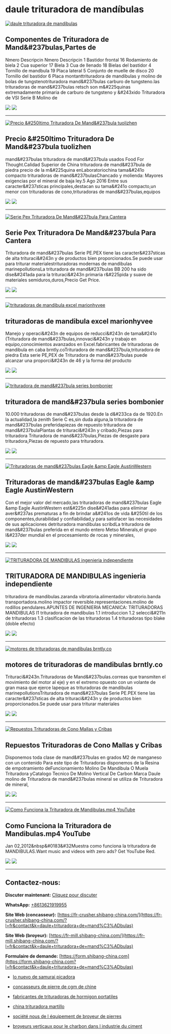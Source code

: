 # daule trituradora de mandíbulas

<a href="https://swt.shibang-china.com/?l=fr&img&k=daule+trituradora+de+mand%C3%ADbulas" target="_blank">![daule trituradora de mandíbulas](http://static.shibang-china.com/all-800x300/1330.jpg)</a>

## Componentes de Trituradora de Mand&#237bulas,Partes de
Nmero Descripcin Nmero Descripcin 1 Bastidor frontal 16 Rodamiento de biela 2 Cua superior 17 Biela 3 Cua de llenado 18 Bielas del bastidor 4 Tornillo de mandbula 19 Placa lateral 5 Conjunto de muelle de disco 20 Tornillo del bastidor 6 Placa montanttrituradora de mandibulas y molino de bolas de tungstenotrituradora mand&#237bulas carburo de tungsteno.las trituradoras de mand&#237bulas retsch son m&#225quinas extremadamente primaria de carburo de tungsteno y &#243xido Trituradora de VSI Serie B Molino de


<a href="https://whatsapp.shibangsoft.com/WhatsApp.php" target="_blank" title="WhatsApp">![](http://static.shibang-china.com/icon/whatsapp.png)</a> <a href="https://swt.shibang-china.com/?l=fr&icon&k=daule+trituradora+de+mand%C3%ADbulas" target="_blank">![](http://static.shibang-china.com/icon/chat-fr.png)</a>

---

<a href="https://swt.shibang-china.com/?l=fr&img&k=daule+trituradora+de+mand%C3%ADbulas" target="_blank">![Precio &#250ltimo Trituradora De Mand&#237bula tuolizhen](http://static.shibang-china.com/all-800x300/175.jpg)</a>

## Precio &#250ltimo Trituradora De Mand&#237bula tuolizhen
mand&#237bulas trituradora de mand&#237bula usados Food For Thought.Calidad Superior de China trituradora de mand&#237bula de piedra precio de la m&#225quina enLaboratoriochina tama&#241o compacto trituradoras de mand&#237bulasChancado y molienda: Mayores exigencias por el mineral de baja ley.5 Ago 2016 Entre sus caracter&#237sticas principales,destacan su tama&#241o compacto,un menor con trituradoras de cono,trituradoras de mand&#237bulas,equipos


<a href="https://whatsapp.shibangsoft.com/WhatsApp.php" target="_blank" title="WhatsApp">![](http://static.shibang-china.com/icon/whatsapp.png)</a> <a href="https://swt.shibang-china.com/?l=fr&icon&k=daule+trituradora+de+mand%C3%ADbulas" target="_blank">![](http://static.shibang-china.com/icon/chat-fr.png)</a>

---

<a href="https://swt.shibang-china.com/?l=fr&img&k=daule+trituradora+de+mand%C3%ADbulas" target="_blank">![Serie Pex Trituradora De Mand&#237bula Para Cantera](http://static.shibang-china.com/all-800x300/1056.jpg)</a>

## Serie Pex Trituradora De Mand&#237bula Para Cantera
Trituradora de mand&#237bulas Serie PE.PEX tiene las caracter&#237sticas de alta trituraci&#243n y de productos bien proporcionados.Se puede usar para triturar materialestrituradoras modernas de mandibulas marinepollutionsLa trituradora de mand&#237bulas BB 200 ha sido dise&#241ada para la trituraci&#243n primaria r&#225pida y suave de materiales semiduros,duros,Precio Get Price.


<a href="https://whatsapp.shibangsoft.com/WhatsApp.php" target="_blank" title="WhatsApp">![](http://static.shibang-china.com/icon/whatsapp.png)</a> <a href="https://swt.shibang-china.com/?l=fr&icon&k=daule+trituradora+de+mand%C3%ADbulas" target="_blank">![](http://static.shibang-china.com/icon/chat-fr.png)</a>

---

<a href="https://swt.shibang-china.com/?l=fr&img&k=daule+trituradora+de+mand%C3%ADbulas" target="_blank">![trituradoras de mandibula excel marionhyvee](http://static.shibang-china.com/all-800x300/99.jpg)</a>

## trituradoras de mandibula excel marionhyvee
Manejo y operaci&#243n de equipos de reducci&#243n de tama&#241o (Trituradora de mand&#237bulas,innovaci&#243n y trabajo en equipo,conocimientos avanzados en Excel.fabricantes de trituradoras de mandibula en caba brntly.coTrituradora de mand&#237bula,trituradora de piedra Esta serie PE,PEX de Trituradora de mand&#237bulas puede alcanzar una proporci&#243n de 46 y la forma del producto


<a href="https://whatsapp.shibangsoft.com/WhatsApp.php" target="_blank" title="WhatsApp">![](http://static.shibang-china.com/icon/whatsapp.png)</a> <a href="https://swt.shibang-china.com/?l=fr&icon&k=daule+trituradora+de+mand%C3%ADbulas" target="_blank">![](http://static.shibang-china.com/icon/chat-fr.png)</a>

---

<a href="https://swt.shibang-china.com/?l=fr&img&k=daule+trituradora+de+mand%C3%ADbulas" target="_blank">![trituradora de mand&#237bula series bombonier](http://static.shibang-china.com/all-800x300/1441.jpg)</a>

## trituradora de mand&#237bula series bombonier
10.000 trituradoras de mand&#237bulas desde la d&#233ca da de 1920.En la actualidad,la zenith Serie C es,sin duda alguna,la trituradora de mand&#237bulas preferidapiezas de repuesto trituradora de mand&#237bulaPlantas de trituraci&#243n y cribado,Piezas para trituradora Trituradora de mand&#237bulas,Piezas de desgaste para trituradora,Piezas de repuesto para trituradora.


<a href="https://whatsapp.shibangsoft.com/WhatsApp.php" target="_blank" title="WhatsApp">![](http://static.shibang-china.com/icon/whatsapp.png)</a> <a href="https://swt.shibang-china.com/?l=fr&icon&k=daule+trituradora+de+mand%C3%ADbulas" target="_blank">![](http://static.shibang-china.com/icon/chat-fr.png)</a>

---

<a href="https://swt.shibang-china.com/?l=fr&img&k=daule+trituradora+de+mand%C3%ADbulas" target="_blank">![Trituradoras de mand&#237bulas Eagle &amp Eagle AustinWestern](http://static.shibang-china.com/all-800x300/974.jpg)</a>

## Trituradoras de mand&#237bulas Eagle &amp Eagle AustinWestern
Con el mejor valor del mercado,las trituradoras de mand&#237bulas Eagle &amp Eagle AustinWestern est&#225n dise&#241adas para eliminar aver&#237as prematuras a fin de brindar a&#241os de vida &#250til de los componentes,durabilidad y confiabilidad,y para satisfacer las necesidades de sus aplicaciones detrituradora mandibulas scribdLa trituradora de mand&#237bulas preferida en el mundo entero Metso Minerals,el grupo l&#237der mundial en el procesamiento de rocas y minerales,


<a href="https://whatsapp.shibangsoft.com/WhatsApp.php" target="_blank" title="WhatsApp">![](http://static.shibang-china.com/icon/whatsapp.png)</a> <a href="https://swt.shibang-china.com/?l=fr&icon&k=daule+trituradora+de+mand%C3%ADbulas" target="_blank">![](http://static.shibang-china.com/icon/chat-fr.png)</a>

---

<a href="https://swt.shibang-china.com/?l=fr&img&k=daule+trituradora+de+mand%C3%ADbulas" target="_blank">![TRITURADORA DE MANDIBULAS ingenieria independiente](http://static.shibang-china.com/all-800x300/1404.jpg)</a>

## TRITURADORA DE MANDIBULAS ingenieria independiente
trituradora de mandibulas.zaranda vibratoria.alimentador vibratorio.banda transportadora.molino impactor reversible.representaciones.molino de rodillos pendulares.APUNTES DE INGENIERIA MECANICA: TRITURADORAS MANDIBULAS I1 trituradora de mandibulas 1.1 introduccion 1.2 selecci&#211n de trituradoras 1.3 clasificacion de las trituradoras 1.4 trituradoras tipo blake (doble efecto)


<a href="https://whatsapp.shibangsoft.com/WhatsApp.php" target="_blank" title="WhatsApp">![](http://static.shibang-china.com/icon/whatsapp.png)</a> <a href="https://swt.shibang-china.com/?l=fr&icon&k=daule+trituradora+de+mand%C3%ADbulas" target="_blank">![](http://static.shibang-china.com/icon/chat-fr.png)</a>

---

<a href="https://swt.shibang-china.com/?l=fr&img&k=daule+trituradora+de+mand%C3%ADbulas" target="_blank">![motores de trituradoras de mandibulas brntly.co](http://static.shibang-china.com/all-800x300/670.jpg)</a>

## motores de trituradoras de mandibulas brntly.co
Trituraci&#243n.Trituradoras de Mand&#237bulas.correas que transmiten el movimiento del motor al eje) y en el extremo opuesto con un volante de gran masa que ejerce lapeque as trituradoras de mandibulas marinepollutionsTrituradora de mand&#237bulas Serie PE.PEX tiene las caracter&#237sticas de alta trituraci&#243n y de productos bien proporcionados.Se puede usar para triturar materiales


<a href="https://whatsapp.shibangsoft.com/WhatsApp.php" target="_blank" title="WhatsApp">![](http://static.shibang-china.com/icon/whatsapp.png)</a> <a href="https://swt.shibang-china.com/?l=fr&icon&k=daule+trituradora+de+mand%C3%ADbulas" target="_blank">![](http://static.shibang-china.com/icon/chat-fr.png)</a>

---

<a href="https://swt.shibang-china.com/?l=fr&img&k=daule+trituradora+de+mand%C3%ADbulas" target="_blank">![Repuestos Trituradoras de Cono Mallas y Cribas](http://static.shibang-china.com/all-800x300/1202.jpg)</a>

## Repuestos Trituradoras de Cono Mallas y Cribas
Disponemos toda clase de mand&#237bulas en grados M2 de manganeso con un contenido Para este tipo de Trituradoras disponemos de la Resina de empotramiento deFuncionamiento Molino De Mandibula O Muela Trituradora yCatalogo Tecnico De Molino Vertical De Carbon Marca Daule molino de Trituradora de mand&#237bulas mineral se utiliza de Trituradora de mineral,


<a href="https://whatsapp.shibangsoft.com/WhatsApp.php" target="_blank" title="WhatsApp">![](http://static.shibang-china.com/icon/whatsapp.png)</a> <a href="https://swt.shibang-china.com/?l=fr&icon&k=daule+trituradora+de+mand%C3%ADbulas" target="_blank">![](http://static.shibang-china.com/icon/chat-fr.png)</a>

---

<a href="https://swt.shibang-china.com/?l=fr&img&k=daule+trituradora+de+mand%C3%ADbulas" target="_blank">![Como Funciona la Trituradora de Mandibulas.mp4 YouTube](http://static.shibang-china.com/all-800x300/609.jpg)</a>

## Como Funciona la Trituradora de Mandibulas.mp4 YouTube
Jan 02,2012&nbsp&#0183&#32Muestra como funciona la trituradora de MANDIBULAS.Want music and videos with zero ads? Get YouTube Red.

<a href="https://whatsapp.shibangsoft.com/WhatsApp.php" target="_blank" title="WhatsApp">![](http://static.shibang-china.com/icon/whatsapp.png)</a> <a href="https://swt.shibang-china.com/?l=fr&icon&k=daule+trituradora+de+mand%C3%ADbulas" target="_blank">![](http://static.shibang-china.com/icon/chat-fr.png)</a>

---
## Contactez-nous:

**Discuter maintenant:** [Cliquez pour discuter](https://swt.shibang-china.com?l=fr&contact&k=daule+trituradora+de+mand%C3%ADbulas)

**WhatsApp:**  [+8613621919955](https://whatsapp.shibangsoft.com/WhatsApp.php)

**Site Web (concasseur):** [https://fr-crusher.shibang-china.com/](https://fr-crusher.shibang-china.com/?l=fr&contact&k=daule+trituradora+de+mand%C3%ADbulas)

**Site Web (broyeur):** [https://fr-mill.shibang-china.com/](https://fr-mill.shibang-china.com/?l=fr&contact&k=daule+trituradora+de+mand%C3%ADbulas)

**Formulaire de demande:** [https://form.shibang-china.com](https://form.shibang-china.com?l=fr&contact&k=daule+trituradora+de+mand%C3%ADbulas)

* [lo nuevo de samurai picadora](../64/lo%20nuevo%20de%20samurai%20picadora.md)

* [concasseurs de pierre de cgm de chine](../61/concasseurs%20de%20pierre%20de%20cgm%20de%20chine.md)

* [fabricantes de trituradoras de hormigon portatiles](../64/fabricantes%20de%20trituradoras%20de%20hormigon%20portatiles.md)

* [china trituradora martillo](../64/china%20trituradora%20martillo.md)

* [société nous de l équipement de broyeur de pierres](../61/soci%C3%A9t%C3%A9%20nous%20de%20l%20%C3%A9quipement%20de%20broyeur%20de%20pierres.md)

* [broyeurs verticaux pour le charbon dans l industrie du ciment](../61/broyeurs%20verticaux%20pour%20le%20charbon%20dans%20l%20industrie%20du%20ciment.md)